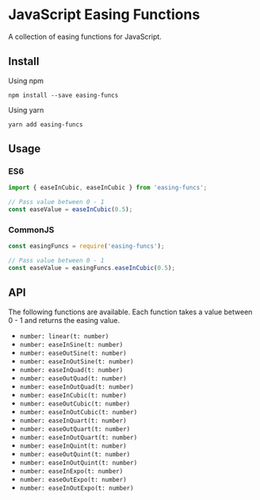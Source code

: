 # JavaScript Easing Functions

A collection of easing functions for JavaScript.

## Install
Using npm

```
npm install --save easing-funcs
```

Using yarn

```
yarn add easing-funcs
```

## Usage

### ES6

```js
import { easeInCubic, easeInCubic } from 'easing-funcs';

// Pass value between 0 - 1
const easeValue = easeInCubic(0.5);
```

### CommonJS

```js
const easingFuncs = require('easing-funcs');

// Pass value between 0 - 1
const easeValue = easingFuncs.easeInCubic(0.5);
```

## API

The following functions are available. Each function takes a value between 0 - 1 and returns the easing value.

- `number: linear(t: number)`
- `number: easeInSine(t: number)`
- `number: easeOutSine(t: number)`
- `number: easeInOutSine(t: number)`
- `number: easeInQuad(t: number)`
- `number: easeOutQuad(t: number)`
- `number: easeInOutQuad(t: number)`
- `number: easeInCubic(t: number)`
- `number: easeOutCubic(t: number)`
- `number: easeInOutCubic(t: number)`
- `number: easeInQuart(t: number)`
- `number: easeOutQuart(t: number)`
- `number: easeInOutQuart(t: number)`
- `number: easeInQuint(t: number)`
- `number: easeOutQuint(t: number)`
- `number: easeInOutQuint(t: number)`
- `number: easeInExpo(t: number)`
- `number: easeOutExpo(t: number)`
- `number: easeInOutExpo(t: number)`
